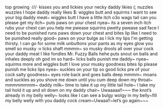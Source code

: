 top growing ·///· kisses you and lickies your necky daddy likies (; nuzzles wuzzles I hope daddy really likes $: wiggles butt and squirms I want to see your big daddy meat~ wiggles butt I have a little itch o3o wags tail can you please get my itch~ puts paws on your chest nyea~ its a seven inch itch rubs your chest can you help me pwease squirms pwetty pwease sad face I need to be punished runs paws down your chest and bites lip like I need to be punished really good~ paws on your bulge as I lick my lips I'm getting thirsty. I can go for some milk unbuttons your pants as my eyes glow you smell so musky :v licks shaft mmmm~ so musky drools all over your cock your daddy meat I like fondles Mr. Fuzzy Balls hehe puts snout on balls and inhales deeply oh god im so hard~ licks balls punish me daddy~ nyea~ squirms more and wiggles butt I love your musky goodness bites lip please punish me licks lips nyea~ suckles on your tip so good licks pre of your cock salty goodness~ eyes role back and goes balls deep mmmm~ moans and suckles as you shove me down until you cum deep down my throat~ mmmmmmmm~ daddy milk~ time to take it up my little tail hole~ I take my tail hold it up and sit down on my daddy chair~ Uwaaaaa!!~~~ the knot’s already in my belly welly~ looks like I can see a bulgy wolgy in my belly~fill my belly welly with you daddy cock cream~Uwaaa!!~let’s go again~~~

